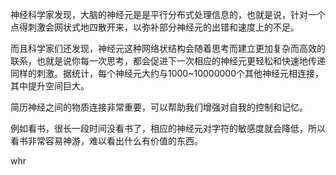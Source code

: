 神经科学家发现，大脑的神经元是是平行分布式处理信息的，也就是说，针对一个点得刺激会网状式地四散开来，以弥补部分神经元的出错和速度上的不足。

而且科学家们还发现，神经元这种网络状结构会随着思考而建立更加复杂而高效的联系，也就是说你每一次思考，都会促进下一次相应的神经元更轻松和快速地传递同样的刺激。据统计，每个神经元大约与1000~10000000个其他神经元相连接，其中提升空间巨大。

简历神经之间的物质连接非常重要，可以帮助我们增强对自我的控制和记忆。

例如看书，很长一段时间没看书了，相应的神经元对字符的敏感度就会降低，所以看书非常容易神游，难以看出什么有价值的东西。



whr